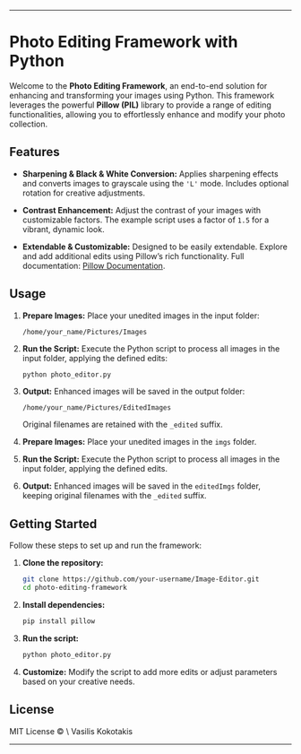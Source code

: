 
---

# Photo Editing Framework with Python

Welcome to the **Photo Editing Framework**, an end-to-end solution for enhancing and transforming your images using Python. This framework leverages the powerful **Pillow (PIL)** library to provide a range of editing functionalities, allowing you to effortlessly enhance and modify your photo collection.

## Features

* **Sharpening & Black & White Conversion:**
  Applies sharpening effects and converts images to grayscale using the `'L'` mode. Includes optional rotation for creative adjustments.

* **Contrast Enhancement:**
  Adjust the contrast of your images with customizable factors. The example script uses a factor of `1.5` for a vibrant, dynamic look.

* **Extendable & Customizable:**
  Designed to be easily extendable. Explore and add additional edits using Pillow’s rich functionality. Full documentation: [Pillow Documentation](https://pillow.readthedocs.io/en/stable/).

## Usage

1. **Prepare Images:**
   Place your unedited images in the input folder:

   ```
   /home/your_name/Pictures/Images
   ```

2. **Run the Script:**
   Execute the Python script to process all images in the input folder, applying the defined edits:

   ```bash
   python photo_editor.py
   ```

3. **Output:**
   Enhanced images will be saved in the output folder:

   ```
   /home/your_name/Pictures/EditedImages
   ```

   Original filenames are retained with the `_edited` suffix.


1. **Prepare Images:**
   Place your unedited images in the `imgs` folder.

2. **Run the Script:**
   Execute the Python script to process all images in the input folder, applying the defined edits.

3. **Output:**
   Enhanced images will be saved in the `editedImgs` folder, keeping original filenames with the `_edited` suffix.

## Getting Started

Follow these steps to set up and run the framework:

1. **Clone the repository:**

   ```bash
   git clone https://github.com/your-username/Image-Editor.git
   cd photo-editing-framework
   ```

2. **Install dependencies:**

   ```bash
   pip install pillow
   ```

3. **Run the script:**

   ```bash
   python photo_editor.py
   ```

4. **Customize:**
   Modify the script to add more edits or adjust parameters based on your creative needs.

## License

MIT License © \ Vasilis Kokotakis

---


